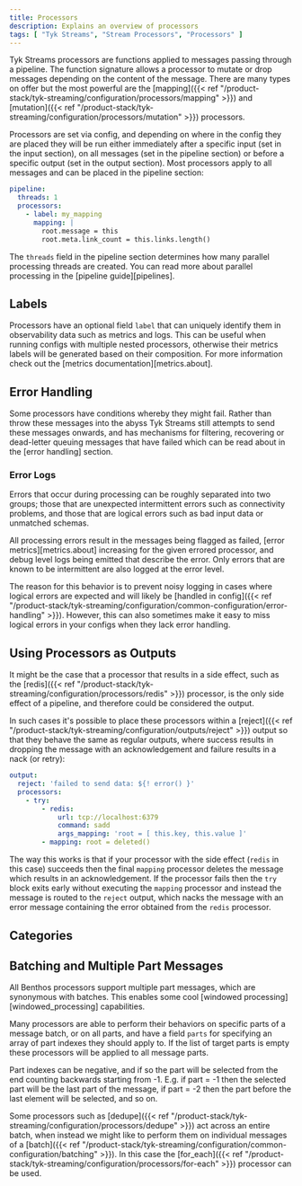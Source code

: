 ```yaml
---
title: Processors
description: Explains an overview of processors
tags: [ "Tyk Streams", "Stream Processors", "Processors" ]
---
```


Tyk Streams processors are functions applied to messages passing through a pipeline. The function signature allows a processor to mutate or drop messages depending on the content of the message. There are many types on offer but the most powerful are the [mapping]({{< ref "/product-stack/tyk-streaming/configuration/processors/mapping" >}}) and [mutation]({{< ref "/product-stack/tyk-streaming/configuration/processors/mutation" >}}) processors.

Processors are set via config, and depending on where in the config they are placed they will be run either immediately after a specific input (set in the input section), on all messages (set in the pipeline section) or before a specific output (set in the output section). Most processors apply to all messages and can be placed in the pipeline section:

```yaml
pipeline:
  threads: 1
  processors:
    - label: my_mapping
      mapping: |
        root.message = this
        root.meta.link_count = this.links.length()
```

The `threads` field in the pipeline section determines how many parallel processing threads are created. You can read more about parallel processing in the [pipeline guide][pipelines].

## Labels

Processors have an optional field `label` that can uniquely identify them in observability data such as metrics and logs. This can be useful when running configs with multiple nested processors, otherwise their metrics labels will be generated based on their composition. For more information check out the [metrics documentation][metrics.about].

## Error Handling

Some processors have conditions whereby they might fail. Rather than throw these messages into the abyss Tyk Streams still attempts to send these messages onwards, and has mechanisms for filtering, recovering or dead-letter queuing messages that have failed which can be read about in the [error handling] section.

### Error Logs

Errors that occur during processing can be roughly separated into two groups; those that are unexpected intermittent errors such as connectivity problems, and those that are logical errors such as bad input data or unmatched schemas.

All processing errors result in the messages being flagged as failed, [error metrics][metrics.about] increasing for the given errored processor, and debug level logs being emitted that describe the error. Only errors that are known to be intermittent are also logged at the error level.

The reason for this behavior is to prevent noisy logging in cases where logical errors are expected and will likely be [handled in config]({{< ref "/product-stack/tyk-streaming/configuration/common-configuration/error-handling" >}}). However, this can also sometimes make it easy to miss logical errors in your configs when they lack error handling. 

<!-- We cannot include this yet until CLI and config functionality is provided

If you suspect you are experiencing processing errors and do not wish to add error handling yet then a quick and easy way to expose those errors is to enable debug level logs with the cli flag `--log.level=debug` or by setting the level in config:

```yaml
logger:
  level: DEBUG
```
-->

## Using Processors as Outputs

It might be the case that a processor that results in a side effect, such as the [redis]({{< ref "/product-stack/tyk-streaming/configuration/processors/redis" >}}) processor, is the only side effect of a pipeline, and therefore could be considered the output.

In such cases it's possible to place these processors within a [reject]({{< ref "/product-stack/tyk-streaming/configuration/outputs/reject" >}}) output so that they behave the same as regular outputs, where success results in dropping the message with an acknowledgement and failure results in a nack (or retry):

```yaml
output:
  reject: 'failed to send data: ${! error() }'
  processors:
    - try:
        - redis:
            url: tcp://localhost:6379
            command: sadd
            args_mapping: 'root = [ this.key, this.value ]'
        - mapping: root = deleted()
```

The way this works is that if your processor with the side effect (`redis` in this case) succeeds then the final `mapping` processor deletes the message which results in an acknowledgement. If the processor fails then the `try` block exits early without executing the `mapping` processor and instead the message is routed to the `reject` output, which nacks the message with an error message containing the error obtained from the `redis` processor.


## Categories

## Batching and Multiple Part Messages

All Benthos processors support multiple part messages, which are synonymous with batches. This enables some cool [windowed processing][windowed_processing] capabilities.

Many processors are able to perform their behaviors on specific parts of a message batch, or on all parts, and have a field `parts` for specifying an array of part indexes they should apply to. If the list of target parts is empty these processors will be applied to all message parts.

Part indexes can be negative, and if so the part will be selected from the end counting backwards starting from -1. E.g. if part = -1 then the selected part will be the last part of the message, if part = -2 then the part before the last element will be selected, and so on.

Some processors such as [dedupe]({{< ref "/product-stack/tyk-streaming/configuration/processors/dedupe" >}}) act across an entire batch, when instead we might like to perform them on individual messages of a [batch]({{< ref "/product-stack/tyk-streaming/configuration/common-configuration/batching" >}}). In this case the [for_each]({{< ref "/product-stack/tyk-streaming/configuration/processors/for-each" >}}) processor can be used.
